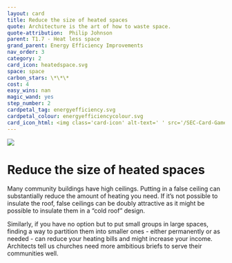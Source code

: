 ```yaml
---
layout: card
title: Reduce the size of heated spaces
quote: Architecture is the art of how to waste space.
quote-attribution:  Philip Johnson
parent: T1.7 - Heat less space
grand_parent: Energy Efficiency Improvements 
nav_order: 3
category: 2
card_icon: heatedspace.svg
space: space
carbon_stars: \*\*\*
cost: 4
easy_wins: nan
magic_wand: yes
step_number: 2
cardpetal_tag: energyefficiency.svg
cardpetal_colour: energyefficiencycolour.svg
card_icon_html: <img class='card-icon' alt-text=' ' src='/SEC-Card-Game/graphics/card_icons/heatedspace.svg'>
---
```


<img class='card-icon' alt-text=' ' src='/SEC-Card-Game/graphics/card_icons/heatedspace.svg'>
<h1>Reduce the size of heated spaces</h1>

<p>Many community buildings have high ceilings.  Putting in a false ceiling can substantially reduce the amount of heating you need. If it’s not possible to insulate the roof, false ceilings can be doubly attractive as it might be possible to insulate them in a “cold roof” design. </p><p> Similarly, if you have no option but to put small groups in large spaces, finding a way to partition them into smaller ones - either permanently or as needed - can reduce your heating bills and might increase your income. Architects tell us churches need more ambitious briefs to serve their communities well.  </p> 

